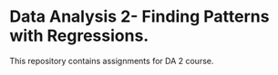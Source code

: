 # Data Analysis 2- Finding Patterns with Regressions.


This repository contains assignments for DA 2 course.
